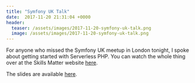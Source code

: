 ```yaml
---
title: "Symfony UK Talk"
date:  2017-11-20 21:31:04 +0000
header:
  teaser: /assets/images/2017-11-20-symfony-uk-talk.png
  image: /assets/images/2017-11-20-symfony-uk-talk.png
---
```


For anyone who missed the Symfony UK meetup in London tonight, I spoke about
getting started with Serverless PHP.  You can watch the whole thing over at the
Skills Matter website [here][skillscast].

The slides are available [here][slides].

[skillscast]: https://skillsmatter.com/skillscasts/11236-symfony-uk-november#video
[slides]: https://www.slideshare.net/AndrewRaines2/getting-started-with-serverless-php
